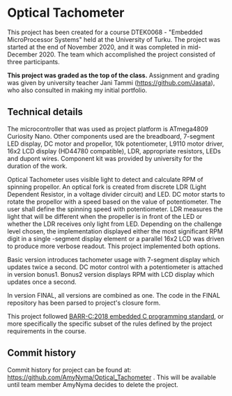 # Optical Tachometer

This project has been created for a course DTEK0068 - "Embedded MicroProcessor Systems" held at the University of Turku. The project was started at the end of November 2020, and it was completed in mid-December 2020. The team which accomplished the project consisted of three participants. 

**This project was graded as the top of the class.** Assignment and grading was given by university teacher Jani Tammi (https://github.com/Jasata), who also consulted in making my initial portfolio.

## Technical details

The microcontroller that was used as project platform is ATmega4809 Curiosity Nano. Other components used are the breadboard, 7-segment LED display, DC motor and propellor, 10k potentiometer, L9110 motor driver, 16x2 LCD display (HD44780 compatible), LDR, appropriate resistors, LEDs and dupont wires. Component kit was provided by university for the duration of the work.

Optical Tachometer uses visible light to detect and calculate RPM of spinning propellor. An optical fork is created from discrete LDR (Light Dependent Resistor, in a voltage divider circuit) and LED. DC motor starts to rotate the propellor with a speed based on the value of potentiometer. The user shall define the spinning speed with potentiometer. LDR measures the light that will be different when the propeller is in front of the LED or whether the LDR receives only light from LED. Depending on the challenge level chosen, the implementation displayed either the most significant RPM digit in a single -segment display element or a parallel 16x2 LCD was driven to produce more verbose readout. This project implemented both options. 

Basic version introduces tachometer usage with 7-segment display which updates twice a second. DC motor control with a potentiometer is attached in version bonus1. Bonus2 version displays RPM with LCD display which updates once a second. 

In version FINAL, all versions are combined as one. The code in the FINAL repository has been parsed to project's closure form.

This project followed [BARR-C:2018 embedded C programming standard](https://barrgroup.com/embedded-systems/books/embedded-c-coding-standard), or more specifically the specific subset of the rules defined by the project requirements in the course.

## Commit history

Commit history for project can be found at: https://github.com/AmyNyma/Optical_Tachometer . This will be available until team member AmyNyma decides to delete the project. 
